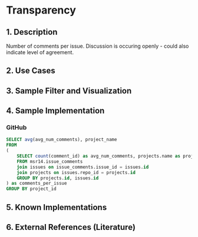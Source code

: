 # Transparency

## 1. Description
Number of comments per issue.
Discussion is occuring openly - could also indicate level of agreement.

## 2. Use Cases

## 3. Sample Filter and Visualization

## 4. Sample Implementation

###  GitHub

```SQL
SELECT avg(avg_num_comments), project_name
FROM
(
    SELECT count(comment_id) as avg_num_comments, projects.name as project_name, projects.id as project_id
    FROM msr14.issue_comments
    join issues on issue_comments.issue_id = issues.id
    join projects on issues.repo_id = projects.id
    GROUP BY projects.id, issues.id
) as comments_per_issue
GROUP BY project_id
```

## 5. Known Implementations

## 6. External References (Literature)
